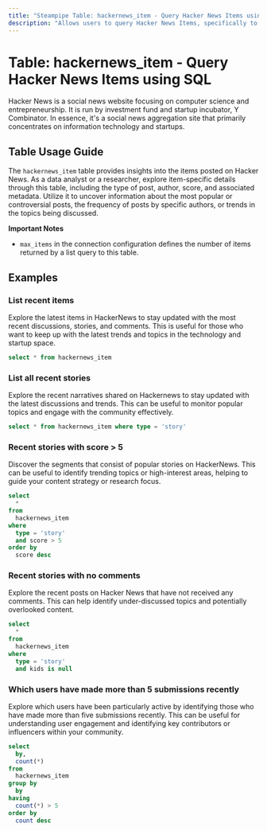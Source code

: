 ```yaml
---
title: "Steampipe Table: hackernews_item - Query Hacker News Items using SQL"
description: "Allows users to query Hacker News Items, specifically to retrieve details about posts, comments, jobs, Ask HNs, and Show HNs, providing insights into the content and metadata of these items."
---
```


# Table: hackernews_item - Query Hacker News Items using SQL

Hacker News is a social news website focusing on computer science and entrepreneurship. It is run by investment fund and startup incubator, Y Combinator. In essence, it's a social news aggregation site that primarily concentrates on information technology and startups.

## Table Usage Guide

The `hackernews_item` table provides insights into the items posted on Hacker News. As a data analyst or a researcher, explore item-specific details through this table, including the type of post, author, score, and associated metadata. Utilize it to uncover information about the most popular or controversial posts, the frequency of posts by specific authors, or trends in the topics being discussed.

**Important Notes**
- `max_items` in the connection configuration defines the number of items returned by a list query to this table.

## Examples

### List recent items
Explore the latest items in HackerNews to stay updated with the most recent discussions, stories, and comments. This is useful for those who want to keep up with the latest trends and topics in the technology and startup space.

```sql
select * from hackernews_item
```

### List all recent stories
Explore the recent narratives shared on Hackernews to stay updated with the latest discussions and trends. This can be useful to monitor popular topics and engage with the community effectively.

```sql
select * from hackernews_item where type = 'story'
```

### Recent stories with score > 5
Discover the segments that consist of popular stories on HackerNews. This can be useful to identify trending topics or high-interest areas, helping to guide your content strategy or research focus.

```sql
select
  *
from
  hackernews_item
where
  type = 'story'
  and score > 5
order by
  score desc
```

### Recent stories with no comments
Explore the recent posts on Hacker News that have not received any comments. This can help identify under-discussed topics and potentially overlooked content.

```sql
select
  *
from
  hackernews_item
where
  type = 'story'
  and kids is null
```

### Which users have made more than 5 submissions recently
Explore which users have been particularly active by identifying those who have made more than five submissions recently. This can be useful for understanding user engagement and identifying key contributors or influencers within your community.

```sql
select
  by,
  count(*)
from
  hackernews_item
group by
  by
having
  count(*) > 5
order by
  count desc
```